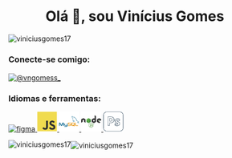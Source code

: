 
<h1 align="center">Olá 👋, sou Vinícius Gomes</h1>
<p align="left"> <img src="https://komarev.com/ghpvc/?username=viniciusgomes17&label=Profile%20views&color=0e75b6&style=flat" alt="viniciusgomes17" /> </p>

<h3 align="left">Conecte-se comigo:</h3>
<p align="left">
<a href="https://instagram.com/@vngomess_" target="blank"><img align="center" src="https://raw.githubusercontent.com/rahuldkjain/github-profile-readme-generator/master/src/images/icons/Social/instagram.svg" alt="@vngomess_" height="30" width="40" /></a>
</p>

<h3 align="left">Idiomas e ferramentas:</h3>
<p align="left"> <a href="https://www.figma.com/" target="_blank" rel="noreferrer"> <img src="https://www.vectorlogo.zone/logos/figma/figma-icon.svg" alt="figma" width="40" height="40"/> </a> <a href="https://developer.mozilla.org/en-US/docs/Web/JavaScript" target="_blank" rel="noreferrer"> <img src="https://raw.githubusercontent.com/devicons/devicon/master/icons/javascript/javascript-original.svg" alt="javascript" width="40" height="40"/> </a> <a href="https://www.mysql.com/" target="_blank" rel="noreferrer"> <img src="https://raw.githubusercontent.com/devicons/devicon/master/icons/mysql/mysql-original-wordmark.svg" alt="mysql" width="40" height="40"/> </a> <a href="https://nodejs.org" target="_blank" rel="noreferrer"> <img src="https://raw.githubusercontent.com/devicons/devicon/master/icons/nodejs/nodejs-original-wordmark.svg" alt="nodejs" width="40" height="40"/> </a> <a href="https://www.photoshop.com/en" target="_blank" rel="noreferrer"> <img src="https://raw.githubusercontent.com/devicons/devicon/master/icons/photoshop/photoshop-line.svg" alt="photoshop" width="40" height="40"/> </a> </p>

<p><img align="left" src="https://github-readme-stats.vercel.app/api/top-langs?username=viniciusgomes17&show_icons=true&locale=en&layout=compact" alt="viniciusgomes17" /></p>

<p> <img align="center" src="https://github-readme-stats.vercel.app/api?username=viniciusgomes17&show_icons=true&locale=en" alt="viniciusgomes17" /></p>
